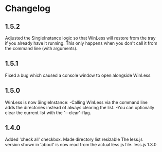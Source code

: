 # Changelog

## 1.5.2
Adjusted the SingleInstance logic so that WinLess will restore from the tray if you already have it running. This only happens when you don't call it from the command line (with arguments).

## 1.5.1
Fixed a bug which caused a console window to open alongside WinLess

## 1.5.0
WinLess is now SingleInstance:
-Calling WinLess via the command line adds the directories instead of always clearing the list.
-You can optionally clear the current list with the '--clear'-flag.

## 1.4.0
Added 'check all' checkbox.
Made directory list resizable
The less.js version shown in 'about' is now read from the actual less.js file.
less.js 1.3.0